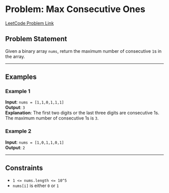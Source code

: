 # Problem: Max Consecutive Ones  
[LeetCode Problem Link](https://leetcode.com/problems/max-consecutive-ones/description/)  

## Problem Statement  
Given a binary array `nums`, return the maximum number of consecutive `1`s in the array.  

---

## Examples  

### Example 1  
**Input**: `nums = [1,1,0,1,1,1]`  
**Output**: `3`  
**Explanation**: The first two digits or the last three digits are consecutive 1s. The maximum number of consecutive 1s is `3`.  

### Example 2  
**Input**: `nums = [1,0,1,1,0,1]`  
**Output**: `2`  

---

## Constraints  
- `1 <= nums.length <= 10^5`  
- `nums[i]` is either `0` or `1`
